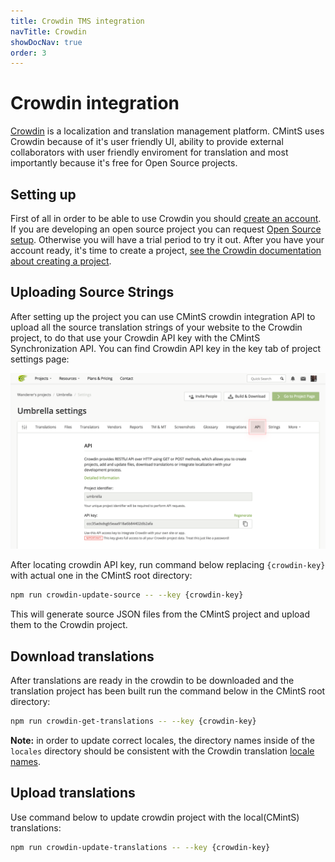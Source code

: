 ```yaml
---
title: Crowdin TMS integration
navTitle: Crowdin
showDocNav: true
order: 3
---
```


# Crowdin integration

<a href="https://crowdin.com/" target="_blank">Crowdin</a> is a localization and
translation management platform. CMintS uses Crowdin because of it's user
friendly UI, ability to provide external collaborators with user friendly
enviroment for translation and most importantly because it's free for Open
Source projects.

## Setting up

First of all in order to be able to use Crowdin you should [create an
account](https://crowdin.com/join). If you are developing an open source project
you can request [Open Source
setup](https://crowdin.com/page/open-source-project-setup-request). Otherwise
you will have a trial period to try it out. After you have your account ready,
it's time to create a project, [see the Crowdin documentation about creating a
project](https://support.crowdin.com/creating-project/).


## Uploading Source Strings

After setting up the project you can use CMintS crowdin integration API to
upload all the source translation strings of your website to the Crowdin
project, to do that use your Crowdin API key with the CMintS Synchronization
API. You can find Crowdin API key in the  key tab of project settings page:

![Crowdin api location](/images/crowdin-key.png)

After locating crowdin API key, run command below replacing `{crowdin-key}` with
actual one in the CMintS root directory:

```bash
npm run crowdin-update-source -- --key {crowdin-key}
```

This will generate source JSON files from the CMintS project and upload them to
the Crowdin project.

## Download translations

After translations are ready in the crowdin to be downloaded and the translation
project has been built run the command below in the CMintS root directory:

```bash
npm run crowdin-get-translations -- --key {crowdin-key}
```

**Note:** in order to update correct locales, the directory names inside of the
`locales` directory should be consistent with the Crowdin translation [locale
names](https://support.crowdin.com/api/language-codes/).

## Upload translations

Use command below to update crowdin project with the local(CMintS) translations:

```bash
npm run crowdin-update-translations -- --key {crowdin-key}
```

